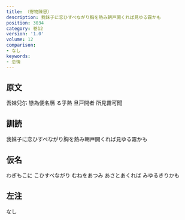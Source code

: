 ```yaml
---
title: （寄物陳思）
description: 我妹子に恋ひすべながり胸を熱み朝戸開くれば見ゆる霧かも
position: 3034
category: 巻12
version: '1.0'
volume: 12
comparison:
- なし
keywords:
- 恋情
---
```


## 原文

吾妹兒尓 戀為便名鴈 る乎熱 旦戸開者 所見霧可聞

## 訓読

我妹子に恋ひすべながり胸を熱み朝戸開くれば見ゆる霧かも

## 仮名

わぎもこに こひすべながり むねをあつみ あさとあくれば みゆるきりかも

## 左注

なし
